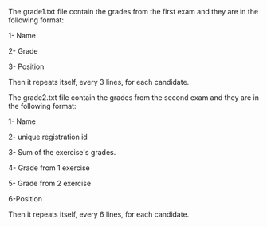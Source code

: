 The grade1.txt file contain the grades from the first exam and they are in the following format:

1- Name

2- Grade

3- Position

Then it repeats itself, every 3 lines, for each candidate.


The grade2.txt file contain the grades from the second exam and they are in the following format:

1- Name

2- unique registration id

3- Sum of the exercise's grades.

4- Grade from 1 exercise

5- Grade from 2 exercise

6-Position

Then it repeats itself, every 6 lines, for each candidate.